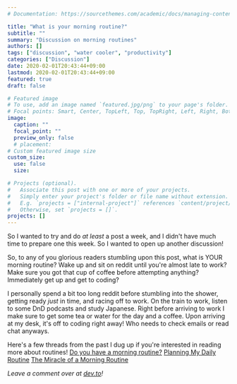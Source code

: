 ```yaml
---
# Documentation: https://sourcethemes.com/academic/docs/managing-content/

title: "What is your morning routine?"
subtitle: ""
summary: "Discussion on morning routines"
authors: []
tags: ["discussion", "water cooler", "productivity"]
categories: ["Discussion"]
date: 2020-02-01T20:43:44+09:00
lastmod: 2020-02-01T20:43:44+09:00
featured: true
draft: false

# Featured image
# To use, add an image named `featured.jpg/png` to your page's folder.
# Focal points: Smart, Center, TopLeft, Top, TopRight, Left, Right, BottomLeft, Bottom, BottomRight.
image:
  caption: ""
  focal_point: ""
  preview_only: false
  # placement:
# Custom featured image size
custom_size:
  use: false
  size: 

# Projects (optional).
#   Associate this post with one or more of your projects.
#   Simply enter your project's folder or file name without extension.
#   E.g. `projects = ["internal-project"]` references `content/project/deep-learning/index.md`.
#   Otherwise, set `projects = []`.
projects: []
---
```

So I wanted to try and do *at least* a post a week, and I didn't have much time to prepare one this week. So I wanted to open up another discussion!

So, to any of you glorious readers stumbling upon this post, what is YOUR morning routine? Wake up and sit on reddit until you're almost late to work? Make sure you got that cup of coffee before attempting anything?  Immediately get up and get to coding? 

I personally spend a bit too long reddit before stumbling into the shower, getting ready *just* in time, and racing off to work. On the train to work, listen to some DnD podcasts and study Japanese. Right before arriving to work I make sure to get some tea or water for the day and a coffee. Upon arriving at my desk, it's off to coding right away! Who needs to check emails or read chat anyways.

Here's a few threads from the past I dug up if you're interested in reading more about routines!
[Do you have a morning routine?](https://www.notion.so/What-your-morning-routine-as-a-dev-a825eae310064384901699cbf53406a2#1e0b09f410224d539cac876473641eaa)
[Planning My Daily Routine](https://www.notion.so/What-your-morning-routine-as-a-dev-a825eae310064384901699cbf53406a2#d3b0493ab35746588a79b9321a156cfa)
[The Miracle of a Morning Routine](https://www.notion.so/What-your-morning-routine-as-a-dev-a825eae310064384901699cbf53406a2#8adca3e73a5b44ea965f7c90e490fb59)

*Leave a comment over at [dev.to](https://dev.to/tylerwel/what-is-your-morning-routine-5672)!*
